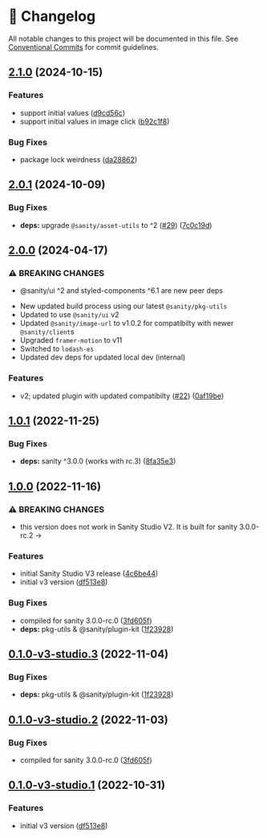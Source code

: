 <!-- markdownlint-disable --><!-- textlint-disable -->

# 📓 Changelog

All notable changes to this project will be documented in this file. See
[Conventional Commits](https://conventionalcommits.org) for commit guidelines.

## [2.1.0](https://github.com/sanity-io/sanity-plugin-hotspot-array/compare/v2.0.1...v2.1.0) (2024-10-15)

### Features

- support initial values ([d9cd56c](https://github.com/sanity-io/sanity-plugin-hotspot-array/commit/d9cd56c83f4cf36ae296bbc0a56aca9cb8478446))
- support initial values in image click ([b92c1f8](https://github.com/sanity-io/sanity-plugin-hotspot-array/commit/b92c1f892ec168da9c50af1f3df0540ce54a1080))

### Bug Fixes

- package lock weirdness ([da28862](https://github.com/sanity-io/sanity-plugin-hotspot-array/commit/da2886248b30bf9f30602606d9f938d93831d1a0))

## [2.0.1](https://github.com/sanity-io/sanity-plugin-hotspot-array/compare/v2.0.0...v2.0.1) (2024-10-09)

### Bug Fixes

- **deps:** upgrade `@sanity/asset-utils` to ^2 ([#29](https://github.com/sanity-io/sanity-plugin-hotspot-array/issues/29)) ([7c0c19d](https://github.com/sanity-io/sanity-plugin-hotspot-array/commit/7c0c19d5eba0ac54bb27721a6706a3b2fbe36630))

## [2.0.0](https://github.com/sanity-io/sanity-plugin-hotspot-array/compare/v1.0.1...v2.0.0) (2024-04-17)

### ⚠ BREAKING CHANGES

- @sanity/ui ^2 and styled-components ^6.1 are new peer deps

* New updated build process using our latest `@sanity/pkg-utils`
* Updated to use `@sanity/ui` v2
* Updated `@sanity/image-url` to v1.0.2 for compatibilty with newer `@sanity/client`s
* Upgraded `framer-motion` to v11
* Switched to `lodash-es`
* Updated dev deps for updated local dev (internal)

### Features

- v2; updated plugin with updated compatibilty ([#22](https://github.com/sanity-io/sanity-plugin-hotspot-array/issues/22)) ([0af19be](https://github.com/sanity-io/sanity-plugin-hotspot-array/commit/0af19bee25a61d0e6b5ca4005fc3ccca33cbc3ef))

## [1.0.1](https://github.com/sanity-io/sanity-plugin-hotspot-array/compare/v1.0.0...v1.0.1) (2022-11-25)

### Bug Fixes

- **deps:** sanity ^3.0.0 (works with rc.3) ([8fa35e3](https://github.com/sanity-io/sanity-plugin-hotspot-array/commit/8fa35e30633edd97a9e437a2cf130373b6ca3e61))

## [1.0.0](https://github.com/sanity-io/sanity-plugin-hotspot-array/compare/v0.0.8...v1.0.0) (2022-11-16)

### ⚠ BREAKING CHANGES

- this version does not work in Sanity Studio V2.
  It is built for sanity 3.0.0-rc.2 ->

### Features

- initial Sanity Studio V3 release ([4c6be44](https://github.com/sanity-io/sanity-plugin-hotspot-array/commit/4c6be44a9dd62d776d633ac493264bd6478109df))
- initial v3 version ([df513e8](https://github.com/sanity-io/sanity-plugin-hotspot-array/commit/df513e8597862226af5464b2411cc925c0a05744))

### Bug Fixes

- compiled for sanity 3.0.0-rc.0 ([3fd605f](https://github.com/sanity-io/sanity-plugin-hotspot-array/commit/3fd605f993de5631410ed7e25d55af39d9f36cca))
- **deps:** pkg-utils & @sanity/plugin-kit ([1f23928](https://github.com/sanity-io/sanity-plugin-hotspot-array/commit/1f239289bddaede28ad5098bdcfeb98fd87eeb76))

## [0.1.0-v3-studio.3](https://github.com/sanity-io/sanity-plugin-hotspot-array/compare/v0.1.0-v3-studio.2...v0.1.0-v3-studio.3) (2022-11-04)

### Bug Fixes

- **deps:** pkg-utils & @sanity/plugin-kit ([1f23928](https://github.com/sanity-io/sanity-plugin-hotspot-array/commit/1f239289bddaede28ad5098bdcfeb98fd87eeb76))

## [0.1.0-v3-studio.2](https://github.com/sanity-io/sanity-plugin-hotspot-array/compare/v0.1.0-v3-studio.1...v0.1.0-v3-studio.2) (2022-11-03)

### Bug Fixes

- compiled for sanity 3.0.0-rc.0 ([3fd605f](https://github.com/sanity-io/sanity-plugin-hotspot-array/commit/3fd605f993de5631410ed7e25d55af39d9f36cca))

## [0.1.0-v3-studio.1](https://github.com/sanity-io/sanity-plugin-hotspot-array/compare/v0.0.8...v0.1.0-v3-studio.1) (2022-10-31)

### Features

- initial v3 version ([df513e8](https://github.com/sanity-io/sanity-plugin-hotspot-array/commit/df513e8597862226af5464b2411cc925c0a05744))
